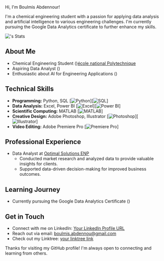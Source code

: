 Hi, I'm Boulmis Abdennour! 

I'm a chemical engineering student with a passion for applying data analysis and artificial intelligence to various engineering challenges. I'm currently pursuing the Google Data Analytics certificate to further enhance my skills.

![<username>'s Stats](https://github-readme-stats.vercel.app/api?username=BOULMIS-Abdennour&theme=vue-dark&show_icons=true&hide_border=true&count_private=true)

##  About Me

* Chemical Engineering Student ()[école national Polytechnique](https://www.linkedin.com/school/ecole-nationale-polytechnique-enp---algeria/)
* Aspiring Data Analyst ()
* Enthusiastic about AI for Engineering Applications ()

##  Technical Skills

* **Programming:** Python, SQL [![Python](https://img.shields.io/badge/Python-3.x-blue.svg)][![SQL](https://img.shields.io/badge/SQL-latest-brightgreen.svg)]
* **Data Analysis:** Excel, Power BI [![Excel](https://img.shields.io/badge/Microsoft_Excel-2019-blue.svg)][![Power BI](https://img.shields.io/badge/Power_BI-latest-orange.svg)]
* **Scientific Computing:** MATLAB [![MATLAB](https://img.shields.io/badge/MATLAB-R2023a-blue.svg)]
* **Creative Design:** Adobe Photoshop, Illustrator [![Photoshop](https://img.shields.io/badge/Adobe_Photoshop-CC-blue.svg)][![Illustrator](https://img.shields.io/badge/Adobe_Illustrator-CC-blue.svg)]
* **Video Editing:** Adobe Premiere Pro [![Premiere Pro](https://img.shields.io/badge/Adobe_Premiere_Pro-CC-blue.svg)]

##  Professional Experience

* Data Analyst at [Optimal Solutions ENP](https://www.linkedin.com/company/enp-optimal-solutions/mycompany/)
    * Conducted market research and analyzed data to provide valuable insights for clients.
    * Supported data-driven decision-making for improved business outcomes.

##  Learning Journey

* Currently pursuing the Google Data Analytics Certificate ()

##  Get in Touch

* Connect with me on LinkedIn: [Your LinkedIn Profile URL](https://www.linkedin.com/in/abdennourboulmis/)
* Reach out via email: boulmis.abdennou@gmail.com
* Check out my Linktree: [your linktree link](https://linktr.ee/abdennour_boulmis)

Thanks for visiting my GitHub profile! I'm always open to connecting and learning from others.
